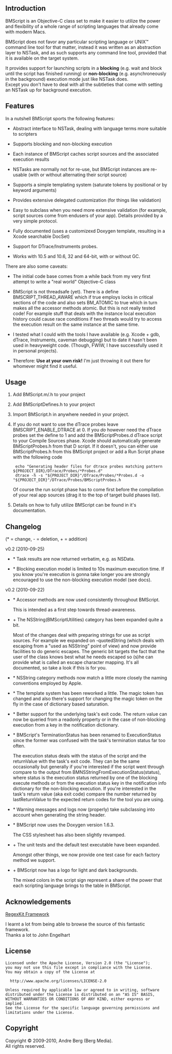 Introduction
------------

BMScript is an Objective-C class set to make it easier to utilize the power and flexibility of a whole range of scripting languages that already come with modern Macs.  

BMScript does not favor any particular scripting language or UNIX™ command line tool for that matter, instead it was written as an abstraction layer to NSTask, and as such supports any command line tool, provided that it is available on the target system.

It provides support for launching scripts in a **blocking** (e.g. wait and block until the script has finished running) or **non-blocking** (e.g. asynchroneously in the background) execution mode just like NSTask does.   
Except you don't have to deal with all the subtleties that come with setting an NSTask up for background execution. 

Features
--------

In a nutshell BMScript sports the following features:

* Abstract interface to NSTask, dealing with language terms more suitable to scripters

* Supports blocking and non-blocking execution

* Each instance of BMScript caches script sources and the associated execution results

* NSTasks are normally not for re-use, but BMScript instances are re-usable (with or without alternating their script source)

* Supports a simple templating system (saturate tokens by positional or by keyword arguments)

* Provides extensive delegated customization (for things like validation)

* Easy to subclass when you need more extensive validation (for example, script sources come from endusers of your app).
  Details provided by a very simple protocol.

* Fully documented (uses a customizexd Doxygen template, resulting in a Xcode searchable DocSet)

* Support for DTrace/Instruments probes.

* Works with 10.5 and 10.6, 32 and 64-bit, with or without GC.

There are also some caveats:

* The initial code base comes from a while back from my very first attempt to write a "real world" Objective-C class

* BMScript is not threadsafe (yet). There is a define BMSCRIPT_THREAD_AWARE which if true employs locks in critical sections of the code and also sets BM_ATOMIC to true which in turn makes all the accessor methods atomic. But this is not really tested code! 
  For example stuff that deals with the instance local execution history could cause race conditions if two threads would try to access the execution result on the same instance at the same time.

* I tested what I could with the tools I have available (e.g. Xcode + gdb, dTrace, Instruments, caveman debugging) 
  but to date it hasn't been used in heavyweight code. (Though, FWIW, I have successfully used it in personal projects).

* Therefore: **Use at your own risk!** I'm just throwing it out there for whomever might find it useful.

  

Usage
-----

1. Add BMScript.m/.h to your project

2. Add BMScriptDefines.h to your project

3. Import BMScript.h in anywhere needed in your project.

4. If you do not want to use the dTrace probes leave BMSCRIPT_ENABLE_DTRACE at 0.
   If you _do_ however need the dTrace probes set the define to 1 and add the BMScriptProbes.d dTrace script to your Compile Sources phase.
   Xcode should automatically generate BMScriptProbes.h from that D script. If it doesn't, you can either use BMScriptProbes.h from this BMScript project or add a Run Script phase with the following code

        echo "Generating header files for dtrace probes matching pattern ${PROJECT_DIR}/DTrace/Probes/*Probes.d"
        dtrace -h -s "${PROJECT_DIR}"/DTrace/Probes/*Probes.d -o "${PROJECT_DIR}"/DTrace/Probes/BMScriptProbes.h
        
    Of course the run script phase has to come first before the compilation of your real app sources (drag it to the top of target build phases list).

5. Details on how to fully utilize BMScript can be found in it's documentation.



Changelog
---------

(* = change, - = deletion, + = addition)


v0.2 (2010-09-25)

* \* Task results are now returned verbatim, e.g. as NSData.

* \* Blocking execution model is limited to 10s maximum execution time.
     If you know you're execution is gonna take longer you are strongly
     encouraged to use the non-blocking execution model (see docs).

v0.2 (2010-09-22)

* \* Accessor methods are now used consistently throughout BMScript.

  This is intended as a first step towards thread-awareness.

* \+ The NSString(BMScriptUtilities) category has been expanded quite a bit.

  Most of the changes deal with preparing strings for use as script sources.
  For example we expanded on -quotedString (which deals with escaping from a
  "used as NSString" point of view) and now provide facilities to do generic
  escapes. The generic bit targets the fact that the user of the class knows
  best what he needs escaped so (s)he can provide what is called an escape
  character mapping. It's all documented, so take a look if this is for you.

* \* NSString category methods now match a little more closely the naming conventions
  employed by Apple.

* \* The template system has been reworked a little. The magic token has changed
  and also there's support for changing the magic token on the fly in the case
  of dictionary based saturation.

* \* Better support for the underlying task's exit code. The return value can now
  be queried from a readonly property or in the case of non-blocking execution
  from a key in the notification dictionary.

* \* BMScript's TerminationStatus has been renamed to ExecutionStatus since the
  former was confused with the task's termination status far too often.

  The execution status deals with the status of the script and the returnValue
  with the task's exit code. They can be the same occasionally but generally
  if you're interested if the script went through compare to the output from
  BMNSStringFromExecutionStatus(status), where status is the execution status
  returned by one of the blocking execute methods or from the execution status
  key in the notification info dictionary  for the non-blocking execution.
  If you're interested in the task's return value (aka exit code) compare the
  number returned by lastReturnValue to the expected return codes for the tool
  you are using.

* \* Warning messages and logs now (properly) take subclassing into account when
  generating the string header.

* \* BMScript now uses the Doxygen version 1.6.3.

  The CSS stylesheet has also been slightly revamped.

* \+ The unit tests and the default test executable have been expanded.

  Amongst other things, we now provide one test case for each factory method we support.

* \+ BMScript now has a logo for light and dark backgrounds. 

  The mixed colors in the script sign represent a share of the power that each 
  scripting language brings to the table in BMScript.


  
Acknowledgements
----------------

[RegexKit Framework](http://regexkit.sourceforge.net "RegexKit Framework Home Page")

I learnt a lot from being able to browse the source of this fantastic framework.  
Thanks a lot to John Engelhart 

License
-------

    Licensed under the Apache License, Version 2.0 (the "License");  
    you may not use this file except in compliance with the License.  
    You may obtain a copy of the License at  

      http://www.apache.org/licenses/LICENSE-2.0  

    Unless required by applicable law or agreed to in writing, software  
    distributed under the License is distributed on an "AS IS" BASIS,  
    WITHOUT WARRANTIES OR CONDITIONS OF ANY KIND, either express or implied.  
    See the License for the specific language governing permissions and  
    limitations under the License.  

Copyright
---------

Copyright © 2009-2010, Andre Berg (Berg Media).  
All rights reserved.
